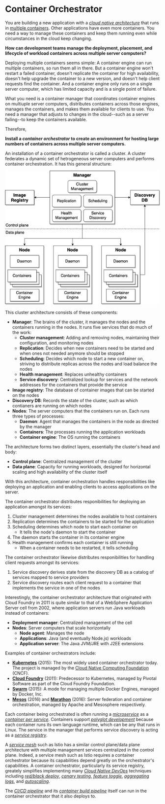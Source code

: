 # Container Orchestrator

You are building a new application with a [*cloud native architecture*](README.md) that runs in [multiple containers](../Cloud-Native-DevOps/Container-Per-Service.md). Other applications have even more containers. You need a way to manage these containers and keep them running even while circumstances in the cloud keep changing.

**How can development teams manage the deployment, placement, and lifecycle of workload containers across multiple server computers?**

Deploying multiple containers seems simple: A container engine can run multiple containers, so run them all in there. But a container engine won't restart a failed container, doesn't replicate the container for high availability, doesn't help upgrade the container to a new version, and doesn't help client requests find the container. And a container engine only runs on a single server computer, which has limited capacity and is a single point of failure.

What you need is a container manager that coordinates container engines on multiuple server computers, distributes containers across those engines, manages the containers, and makes them available for clients to use. You need a manager that adjusts to changes in the cloud--such as a server failing--to keep the containers available.

Therefore,

**Install a _container orchestrator_ to create an environment for hosting large numbers of containers across multiple server computers.**

An installation of a container orchestrator is called a cluster. A cluster federates a dynamic set of hetrogeneous server computers and performs container orchestration. It has this general structure:

![Container Orchestration Cluster Structure](../assets/container-orchestrator.png)

This cluster architecture consists of these components:
- **Manager**: The brains of the cluster, it manages the nodes and the containers running in the nodes. It runs five services that do much of the work:
  - **Cluster management**: Adding and removing nodes, maintaining their configuration, and monitoring nodes
  - **Replication**: Decides when new containers need to be started and when ones not needed anymore should be stopped
  - **Scheduling**: Decides which node to start a new container on, striving to distribute replicas across the nodes and load balance the nodes
  - **Health management**: Replaces unhealthy containers
  - **Service discovery**: Centralized lookup for services and the network addresses for the containers that provide the service
- **Image registry**: The database of container images that can be started on the nodes
- **Discovery DB**: Records the state of the cluster, such as which contianers are running on which nodes
- **Nodes**: The server computers that the containers run on. Each runs three types of processes:
  - **Daemon**: Agent that manages the containers in the node as directed by the manager
  - **Containers**: The processes running the application workloads
  - **Container engine**: The OS running the containers

The architecture forms two distinct layers, essentially the cluster's head and body:
- **Control plane**: Centralized management of the cluster
- **Data plane**: Capacity for running workloads, designed for horizontal scaling and high availability of the cluster itself

With this architecture, container orchestration handles responsibilities like deploying an application and enabling clients to access applications on the server.

The container orchestrator distributes responibilities for deploying an application amongst its services:
1. Cluster management determines the nodes available to host containers
1. Replication determines the containers to be started for the application
1. Scheduling determines which node to start each container on
   - It tells the node's daemon to start the container
1. The daemon starts the container in its container engine
1. Health management confirms each container is still running
   - When a container needs to be restarted, it tells scheduling

The container orchestrator likewise distributes responibilities for handling client requests amongst its services:
1. Service discovery derives state from the discovery DB as a catalog of services mapped to service providers
2. Service discovery routes each client request to a container that implements the service in one of the nodes

Interestingly, the container orchestrator architecture that originated with Cloud Foundry in 2011 is quite similar to that of a WebSphere Application Server cell from 2002, where application servers run Java workloads instead of containers:
- **Deployment manager**: Centralized management of the cell
- **Nodes**: Server computers that scale horizontally
  - **Node agent**: Manages the node
  - **Applications**: Java (and eventually Node.js) workloads
  - **Application server**: The Java JVM/JRE with J2EE extensions

Examples of container orchestrators include:
- [**Kubernetes**](https://kubernetes.io/) (2015): The most widely used container orchestrator today. The project is managed by the [Cloud Native Computing Foundation](https://www.cncf.io/) (CNCF).
- [**Cloud Foundry**](https://docs.pivotal.io/pivotalcf/2-6/concepts/overview.html) (2011): Predecessor to Kubernetes, managed by Pivotal Software as part of the Cloud Foundry Foundation.
- [**Swarm**](https://docs.docker.com/engine/swarm/) (2015): A mode for managing multiple Docker Engines, managed by Docker, Inc.
- [**Mesos**](http://mesos.apache.org/) (2016) and [**Marathon**](https://mesosphere.github.io/marathon/) (2016): Server federation and container orchestration, managed by Apache and  Mesosphere respectively.

Each container being orchestrated is often running a [*microservice*](Microservice-Design.md) as a [*container per service*](../Cloud-Native-DevOps/Container-Per-Service.md). Containers support [*polyglot development*](../Microservices/Polyglot-Development.md) because each container runs its own language runtime, which can be any that runs in Linux.  The service in the manager that performs service discovery is acting as a [*service registry*](/Cloud-Native-DevOps/Service-Registry-kyle.md).

A [*service mesh*](Service-Mesh.md) such as Istio has a similar control plane/data plane architecture with multiple management services centralized in the control plane. Indeed, a service mesh such as Istio requires a container orchestrator because its capabilities depend greatly on the orchestrator's capabilities. A container orchestrator, particularly its service registry, greately simplifies implementing many [*Cloud Native DevOps*](../Cloud-Native-DevOps/README.md) techniques including [*red/black deploy*](../Cloud-Native-DevOps/Red-Black-Deploy.md), [*canary testing*](../Cloud-Native-DevOps/Canary-Testing.md), [*feature toggle*](../Cloud-Native-DevOps/Feature-Toggle.md), [*aggregating logs*](../Cloud-Native-DevOps/Log-Aggregator.md), and [*autoscaling*](../Cloud-Native-DevOps/Autoscale.md).

The [*CI/CD pipeline*](../Cloud-Native-DevOps/CD-Pipeline.md) and its [*container build pipeline*](../container-architecture/docker-build-pipeline.md) itself can run in the container orchestrator that it also deploys to.
